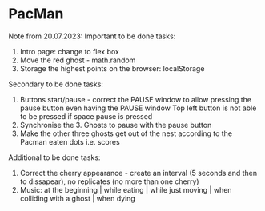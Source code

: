 # PacMan

Note from 20.07.2023:
Important to be done tasks:
1. Intro page: change to flex box 
2. Move the red ghost - math.random
3. Storage the highest points on the browser: localStorage

Secondary to be done tasks:
1. Buttons start/pause - correct the PAUSE window to allow pressing the pause button even having the PAUSE window  Top left button is not able to be pressed if space pause is pressed
2. Synchronise the 3. Ghosts to pause with the pause button 
3. Make the other three ghosts get out of the nest according to the Pacman eaten dots i.e. scores

Additional to be done tasks:
1. Correct the cherry appearance  - create an interval (5 seconds and then to dissapear), no replicates (no more than one cherry)
2. Music: at the beginning | while eating | while just moving | when colliding with a ghost | when dying 
